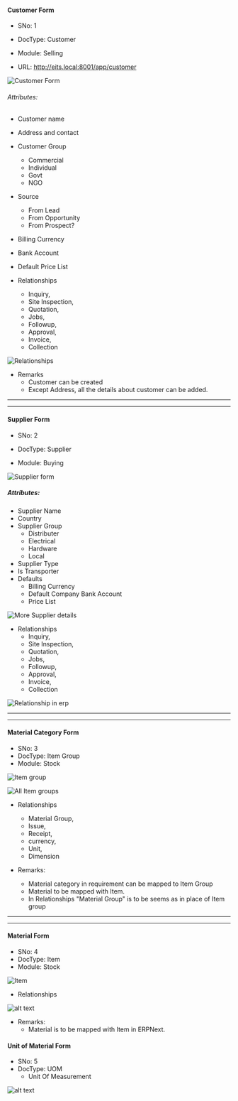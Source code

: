 
#### Customer Form

- SNo: 1

- DocType: Customer
- Module: Selling

- URL: http://eits.local:8001/app/customer

![Customer Form](image-1.png)

###### Attributes:

- Customer name
- Address and contact
- Customer Group
  - Commercial
  - Individual
  - Govt
  - NGO
- Source
  - From Lead
  - From Opportunity
  - From Prospect?
- Billing Currency
- Bank Account
- Default Price List

- Relationships
  - Inquiry,
  - Site Inspection,
  - Quotation,
  - Jobs,
  - Followup,
  - Approval,
  - Invoice,
  - Collection

![Relationships](image-5.png)

- Remarks
  - Customer can be created
  - Except Address, all the details about customer can be added.

---

---

#### Supplier Form

- SNo: 2

- DocType: Supplier
- Module: Buying

![Supplier form](image-2.png)

##### Attributes:

- Supplier Name
- Country
- Supplier Group
  - Distributer
  - Electrical
  - Hardware
  - Local
- Supplier Type
- Is Transporter
- Defaults
  - Billing Currency
  - Default Company Bank Account
  - Price List

![More Supplier details](image-3.png)

- Relationships
  - Inquiry,
  - Site Inspection,
  - Quotation,
  - Jobs,
  - Followup,
  - Approval,
  - Invoice,
  - Collection

![Relationship in erp](image-4.png)

---

---

#### Material Category Form

- SNo: 3
- DocType: Item Group
- Module: Stock

![Item group](image-6.png)

![All Item groups](image-7.png)

- Relationships

  - Material Group,
  - Issue,
  - Receipt,
  - currency,
  - Unit,
  - Dimension

- Remarks:
  - Material category in requirement can be mapped to Item Group
  - Material to be mapped with Item.
  - In Relationships "Material Group" is to be seems as in place of Item group

---

---


#### Material Form

- SNo: 4
- DocType: Item
- Module: Stock

![Item](image-8.png)


- Relationships

![alt text](image-9.png)

- Remarks:
  - Material is to be mapped with Item in ERPNext.

#### Unit of Material Form

- SNo: 5
- DocType: UOM
  - Unit Of Measurement

![alt text](image-10.png)

